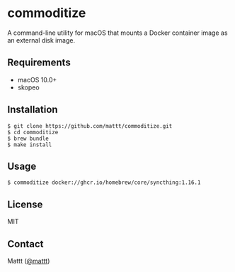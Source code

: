 # commoditize

A command-line utility for macOS that mounts a Docker container image 
as an external disk image.

## Requirements

- macOS 10.0+
- skopeo

## Installation

```terminal
$ git clone https://github.com/mattt/commoditize.git
$ cd commoditize
$ brew bundle
$ make install
```

## Usage

```terminal
$ commoditize docker://ghcr.io/homebrew/core/syncthing:1.16.1
```

## License

MIT

## Contact

Mattt ([@mattt](https://twitter.com/mattt))

[`mdls`]: https://www.unix.com/man-page/osx/1/mdls/
